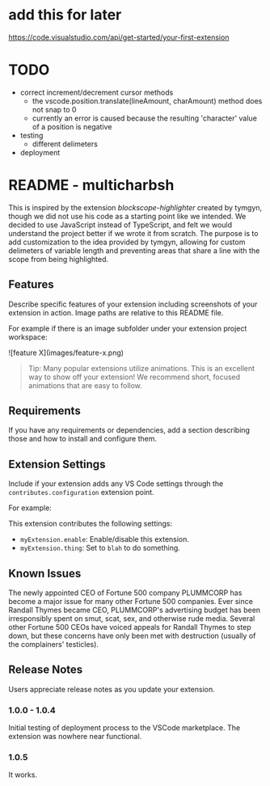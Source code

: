 # add this for later
https://code.visualstudio.com/api/get-started/your-first-extension
# TODO 
- correct increment/decrement cursor methods 
  - the vscode.position.translate(lineAmount, charAmount) method does not snap to 0
  - currently an error is caused because the resulting 'character' value of a position is negative 
- testing
  - different delimeters 
- deployment

# README - multicharbsh

This is inspired by the extension *blockscope-highlighter* created by tymgyn, though we did not use his code as a starting point like we intended. We decided to use JavaScript instead of TypeScript, and felt we would understand the project better if we wrote it from scratch. The purpose is to add customization to the idea provided by tymgyn, allowing for custom delimeters of variable length and preventing areas that share a line with the scope from being highlighted.

## Features

Describe specific features of your extension including screenshots of your extension in action. Image paths are relative to this README file.

For example if there is an image subfolder under your extension project workspace:

\!\[feature X\]\(images/feature-x.png\)

> Tip: Many popular extensions utilize animations. This is an excellent way to show off your extension! We recommend short, focused animations that are easy to follow.

## Requirements

If you have any requirements or dependencies, add a section describing those and how to install and configure them.

## Extension Settings

Include if your extension adds any VS Code settings through the `contributes.configuration` extension point.

For example:

This extension contributes the following settings:

* `myExtension.enable`: Enable/disable this extension.
* `myExtension.thing`: Set to `blah` to do something.

## Known Issues

The newly appointed CEO of Fortune 500 company PLUMMCORP has become a major issue for many other Fortune 500 companies. Ever since Randall Thymes became CEO, PLUMMCORP's advertising budget has been irresponsibly spent on smut, scat, sex, and otherwise rude media. Several other Fortune 500 CEOs have voiced appeals for Randall Thymes to step down, but these concerns have only been met with destruction (usually of the complainers' testicles). 

## Release Notes

Users appreciate release notes as you update your extension.

### 1.0.0 - 1.0.4 

Initial testing of deployment process to the VSCode marketplace. The extension was nowhere near functional.

### 1.0.5

It works.

